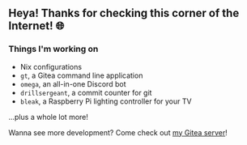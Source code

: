 ## Heya! Thanks for checking this corner of the Internet! 🌐

### Things I'm working on

- Nix configurations
- `gt`, a Gitea command line application 
- `omega`, an all-in-one Discord bot
- `drillsergeant`, a commit counter for git
- `bleak`, a Raspberry Pi lighting controller for your TV

...plus a whole lot more!

Wanna see more development? Come check out [my Gitea server](https://scm.wyattjmiller.com/explore/repos)!

<!--
**wymillerlinux/wymillerlinux** is a ✨ _special_ ✨ repository because its `README.md` (this file) appears on your GitHub profile.

Here are some ideas to get you started:

- 🔭 I’m currently working on ...
- 🌱 I’m currently learning ...
- 👯 I’m looking to collaborate on ...
- 🤔 I’m looking for help with ...
- 💬 Ask me about ...
- 📫 How to reach me: ...
- 😄 Pronouns: ...
- ⚡ Fun fact: ...
-->
